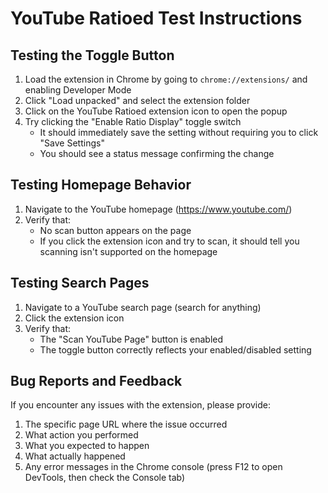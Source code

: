 # YouTube Ratioed Test Instructions

## Testing the Toggle Button

1. Load the extension in Chrome by going to `chrome://extensions/` and enabling Developer Mode
2. Click "Load unpacked" and select the extension folder
3. Click on the YouTube Ratioed extension icon to open the popup
4. Try clicking the "Enable Ratio Display" toggle switch
   - It should immediately save the setting without requiring you to click "Save Settings"
   - You should see a status message confirming the change

## Testing Homepage Behavior

1. Navigate to the YouTube homepage (https://www.youtube.com/)
2. Verify that:
   - No scan button appears on the page
   - If you click the extension icon and try to scan, it should tell you scanning isn't supported on the homepage

## Testing Search Pages

1. Navigate to a YouTube search page (search for anything)
2. Click the extension icon
3. Verify that:
   - The "Scan YouTube Page" button is enabled
   - The toggle button correctly reflects your enabled/disabled setting

## Bug Reports and Feedback

If you encounter any issues with the extension, please provide:
1. The specific page URL where the issue occurred
2. What action you performed
3. What you expected to happen
4. What actually happened
5. Any error messages in the Chrome console (press F12 to open DevTools, then check the Console tab) 